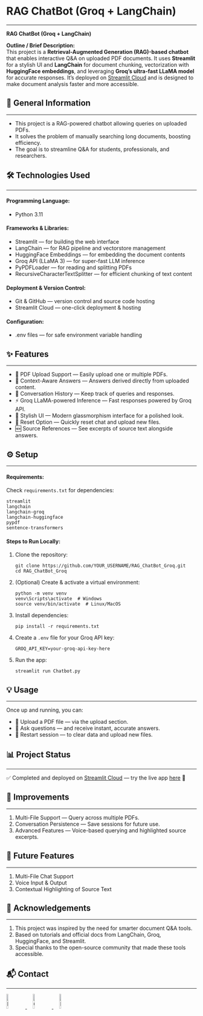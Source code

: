 <h1>RAG ChatBot (Groq + LangChain)</h1>
<hr>
<p><strong>RAG ChatBot (Groq + LangChain)</strong></p>

<p><strong>Outline / Brief Description:</strong><br>
This project is a <strong>Retrieval-Augmented Generation (RAG)-based chatbot</strong> that enables interactive Q&A on uploaded PDF documents. It uses <strong>Streamlit</strong> for a stylish UI and <strong>LangChain</strong> for document chunking, vectorization with <strong>HuggingFace embeddings</strong>, and leveraging <strong>Groq’s ultra-fast LLaMA model</strong> for accurate responses. It’s deployed on <a href="https://streamlit.io/" target="_blank">Streamlit Cloud</a> and is designed to make document analysis faster and more accessible.</p>

<h2>📄 General Information</h2>
<hr>
<ul>
  <li>This project is a RAG-powered chatbot allowing queries on uploaded PDFs.</li>
  <li>It solves the problem of manually searching long documents, boosting efficiency.</li>
  <li>The goal is to streamline Q&A for students, professionals, and researchers.</li>
</ul>

<h2>🛠️ Technologies Used</h2>
<hr>
<h4>Programming Language:</h4>
<ul>
  <li>Python 3.11</li>
</ul>
<h4>Frameworks & Libraries:</h4>
<ul>
  <li>Streamlit — for building the web interface</li>
  <li>LangChain — for RAG pipeline and vectorstore management</li>
  <li>HuggingFace Embeddings — for embedding the document contents</li>
  <li>Groq API (LLaMA 3) — for super-fast LLM inference</li>
  <li>PyPDFLoader — for reading and splitting PDFs</li>
  <li>RecursiveCharacterTextSplitter — for efficient chunking of text content</li>
</ul>
<h4>Deployment & Version Control:</h4>
<ul>
  <li>Git & GitHub — version control and source code hosting</li>
  <li>Streamlit Cloud — one-click deployment & hosting</li>
</ul>
<h4>Configuration:</h4>
<ul>
  <li>.env files — for safe environment variable handling</li>
</ul>

<h2>✨ Features</h2>
<hr>
<ul>
  <li>📂 PDF Upload Support — Easily upload one or multiple PDFs.</li>
  <li>🧠 Context-Aware Answers — Answers derived directly from uploaded content.</li>
  <li>📝 Conversation History — Keep track of queries and responses.</li>
  <li>⚡ Groq LLaMA-powered Inference — Fast responses powered by Groq API.</li>
  <li>🎨 Stylish UI — Modern glassmorphism interface for a polished look.</li>
  <li>🔄 Reset Option — Quickly reset chat and upload new files.</li>
  <li>🆕 Source References — See excerpts of source text alongside answers.</li>
</ul>

<h2>⚙️ Setup</h2>
<hr>
<h4>Requirements:</h4>
<p>Check <code>requirements.txt</code> for dependencies:</p>
<pre><code>streamlit
langchain
langchain-groq
langchain-huggingface
pypdf
sentence-transformers
</code></pre>

<h4>Steps to Run Locally:</h4>
<ol>
  <li>Clone the repository:
    <pre><code>git clone https://github.com/YOUR_USERNAME/RAG_ChatBot_Groq.git
cd RAG_ChatBot_Groq</code></pre>
  </li>
  <li>(Optional) Create & activate a virtual environment:
    <pre><code>python -m venv venv
venv\Scripts\activate  # Windows
source venv/bin/activate  # Linux/MacOS</code></pre>
  </li>
  <li>Install dependencies:
    <pre><code>pip install -r requirements.txt</code></pre>
  </li>
  <li>Create a <code>.env</code> file for your Groq API key:
    <pre><code>GROQ_API_KEY=your-groq-api-key-here</code></pre>
  </li>
  <li>Run the app:
    <pre><code>streamlit run Chatbot.py</code></pre>
  </li>
</ol>

<h2>💡 Usage</h2>
<hr>
<p>Once up and running, you can:</p>
<ul>
  <li>📂 Upload a PDF file — via the upload section.</li>
  <li>🤖 Ask questions — and receive instant, accurate answers.</li>
  <li>🔄 Restart session — to clear data and upload new files.</li>
</ul>

<h2>📊 Project Status</h2>
<hr>
<p>✅ Completed and deployed on <a href="https://streamlit.io/cloud" target="_blank">Streamlit Cloud</a> — try the live app <a href="https://garje-rag-chatbot.streamlit.app/" target="_blank">here</a> 🎯</p>

<h2>🚀 Improvements</h2>
<hr>
<ol>
  <li>Multi-File Support — Query across multiple PDFs.</li>
  <li>Conversation Persistence — Save sessions for future use.</li>
  <li>Advanced Features — Voice-based querying and highlighted source excerpts.</li>
</ol>

<h2>🌟 Future Features</h2>
<hr>
<ol>
  <li>Multi-File Chat Support</li>
  <li>Voice Input & Output</li>
  <li>Contextual Highlighting of Source Text</li>
</ol>

<h2>🙏 Acknowledgements</h2>
<hr>
<ol>
  <li>This project was inspired by the need for smarter document Q&A tools.</li>
  <li>Based on tutorials and official docs from LangChain, Groq, HuggingFace, and Streamlit.</li>
  <li>Special thanks to the open-source community that made these tools accessible.</li>
</ol>

<h2>📬 Contact</h2>
<hr>
<p>
  <a href="https://www.linkedin.com/in/mayur-garje-56a497290/" target="_blank">
    <img src="https://cdn.jsdelivr.net/gh/devicons/devicon/icons/linkedin/linkedin-original.svg" style="width: 10%;" alt="LinkedIn">
  </a>
  &nbsp;&nbsp;&nbsp;
  <a href="https://github.com/GARJE-01" target="_blank">
    <img src="https://cdn.jsdelivr.net/gh/devicons/devicon/icons/github/github-original.svg" style="width: 10%;" alt="GitHub">
  </a>
  &nbsp;&nbsp;&nbsp;
  <a href="https://www.facebook.com/gaming.mayur.5" target="_blank">
    <img src="https://cdn.jsdelivr.net/gh/devicons/devicon/icons/facebook/facebook-original.svg" style="width: 10%;" alt="Facebook">
  </a>
</p>
